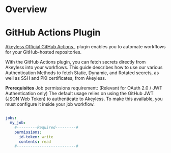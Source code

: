 # Overview
# GitHub Actions Plugin
[Akeyless Official GitHub Actions ](https://github.com/marketplace/actions/akeyless-authentication-and-fetching-secrets), plugin enables you to automate workflows for your GitHub-hosted repositories. 

With the GitHub Actions plugin, you can fetch secrets directly from Akeyless into your workflows. This guide describes how to use our various Authentication Methods to fetch Static, Dynamic, and Rotated secrets, as well as SSH and PKI certificates, from Akeyless.

**Prerequisites**
Job permissions requirement: (Relevant for OAuth 2.0 / JWT Authentication only)
The default usage relies on using the GitHub JWT (JSON Web Token) to authenticate to Akeyless. To make this available, you must configure it inside your job workflow.

```YAML

jobs:
  my_job:
    #---------Required---------#
    permissions: 
      id-token: write
      contents: read
    #--------------------------#
```

